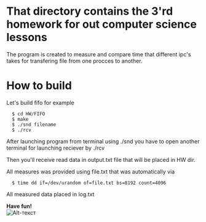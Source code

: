 # That directory contains the 3'rd homework for out computer science lessons

The program is created to measure and compare time that different ipc's takes for transfering file from one procces to another. 

# How to build

Let's build fifo for example

```terminal    
  $ cd HW/FIFO    
  $ make    
  $ ./snd filename
  $ ./rcv
  ```
  
  After launching program from terminal using ./snd you have to open another terminal for launching reciever by ./rcv      
   
  Then you'll receive read data in output.txt file that will be placed in HW dir.
  
  All measures was provided using file.txt that was automatically via 
  
```terminal
  $ time dd if=/dev/urandom of=file.txt bs=8192 count=4096  
  ```
  
  All measured data placed in log.txt      


**Have fun!**     
![Alt-текст](https://i.pinimg.com/originals/11/4a/f8/114af8f8aea2294641f950ed3dd85f46.jpg)
